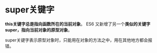 # super关键字

**this关键字总是指向函数所在的当前对象**。
ES6 又新增了另一个**类似的关键字super，指向当前对象的原型对象**。

super关键字表示原型对象时，只能用在对象的方法之中，用在其他地方都会报错。
